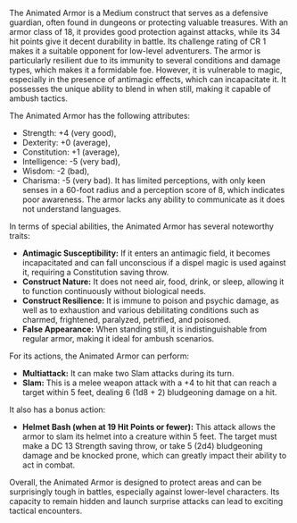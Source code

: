 The Animated Armor is a Medium construct that serves as a defensive guardian, often found in dungeons or protecting valuable treasures. With an armor class of 18, it provides good protection against attacks, while its 34 hit points give it decent durability in battle. Its challenge rating of CR 1 makes it a suitable opponent for low-level adventurers. The armor is particularly resilient due to its immunity to several conditions and damage types, which makes it a formidable foe. However, it is vulnerable to magic, especially in the presence of antimagic effects, which can incapacitate it. It possesses the unique ability to blend in when still, making it capable of ambush tactics.

The Animated Armor has the following attributes: 
- Strength: +4 (very good), 
- Dexterity: +0 (average), 
- Constitution: +1 (average), 
- Intelligence: -5 (very bad), 
- Wisdom: -2 (bad), 
- Charisma: -5 (very bad). 
It has limited perceptions, with only keen senses in a 60-foot radius and a perception score of 8, which indicates poor awareness. The armor lacks any ability to communicate as it does not understand languages. 

In terms of special abilities, the Animated Armor has several noteworthy traits:
- **Antimagic Susceptibility:** If it enters an antimagic field, it becomes incapacitated and can fall unconscious if a dispel magic is used against it, requiring a Constitution saving throw.
- **Construct Nature:** It does not need air, food, drink, or sleep, allowing it to function continuously without biological needs.
- **Construct Resilience:** It is immune to poison and psychic damage, as well as to exhaustion and various debilitating conditions such as charmed, frightened, paralyzed, petrified, and poisoned.
- **False Appearance:** When standing still, it is indistinguishable from regular armor, making it ideal for ambush scenarios.

For its actions, the Animated Armor can perform:
- **Multiattack:** It can make two Slam attacks during its turn.
- **Slam:** This is a melee weapon attack with a +4 to hit that can reach a target within 5 feet, dealing 6 (1d8 + 2) bludgeoning damage on a hit.

It also has a bonus action:
- **Helmet Bash (when at 19 Hit Points or fewer):** This attack allows the armor to slam its helmet into a creature within 5 feet. The target must make a DC 13 Strength saving throw, or take 5 (2d4) bludgeoning damage and be knocked prone, which can greatly impact their ability to act in combat.

Overall, the Animated Armor is designed to protect areas and can be surprisingly tough in battles, especially against lower-level characters. Its capacity to remain hidden and launch surprise attacks can lead to exciting tactical encounters.